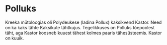 # Polluks

Kreeka mütoloogias oli Polydeukese (ladina Pollux) kaksikvend Kastor. Need on ka
kaks tähte Kaksikute tähtkujus. Tegelikkuses on Polluks tõepoolest täht, aga
Kastor koosneb kuuest tähest kolmes paaris tähesüsteemis. Kastor on kuuik.
